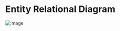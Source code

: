# Entity Relational Diagram

![image](https://github.com/piyawat-wir/StardyPlanner-Design/assets/77828805/7914203a-863e-430a-a3b7-cb8d805d5c83)
